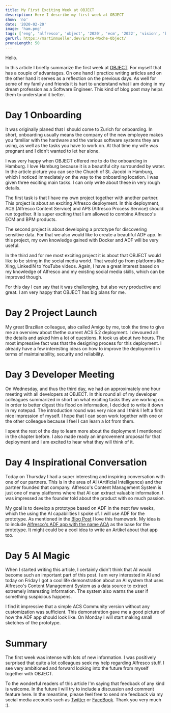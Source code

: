 ```yaml
---
title: My First Exciting Week at OBJECT
description: Here I describe my first week at OBJECT
show: 'no'
date: '2020-02-20'
image: 'ham.png'
tags: ['eng', 'alfresco', 'object', '2020', 'ecm', '2022', 'vision', 'bpm', 'hamburg', 'onboarding']
gerUrl: https://martinmueller.dev/Erste-Woche-Object/
pruneLength: 50
---
```


Hello.

In this article I briefly summarize the first week at [OBJECT](https://www.object.ch). For myself that has a couple of advantages. On one hand I practice writing articles and on the other hand it serves as a reflection on the previous days. As well for some of my family and friends it is hart to understand what I am doing in my dream profession as a Software Engineer. This kind of blog post may helps them to understand it better.

# Day 1 Onboarding

It was originally planed that I should come to Zurich for onboarding. In short, onboarding usually means the company of the new employee makes you familiar with the hardware and the various software systems they are using, as well as the tasks you have to work on. At that time my wife was pregnant and I didn't wanted to let her alone.

I was very happy when OBJECT offered me to do the onboarding in Hamburg. I love Hamburg because it is a beautiful city surrounded by water. In the article picture you can see the Church of St. Jacobi in Hamburg, which I noticed immediately on the way to the onboarding location. I was given three exciting main tasks. I can only write about these in very rough details.

The first task is that I have my own project together with another partner. This project is about an exciting Alfresco deployment. In this deployment, ACS (Alfresco Content Service) and APS (Alfresco Process Service) should run together. It is super exciting that I am allowed to combine Alfresco's ECM and BPM products.

The second project is about developing a prototype for discovering sensitive data. For that we also would like to create a beautiful ADF app. In this project, my own knowledge gained with Docker and ADF will be very useful.

In the third and for me most exciting project it is about that OBJECT would like to be string in the social media world. That would go from platforms like Xing, LinkedIN to YouTube videos. Again, I have a great interest based on my knowledge of Alfresco and my existing social media skills, which can be improved though.

For this day I can say that it was challenging, but also very productive and great. I am very happy that OBJECT has big plans for me.

# Day 2 Project Launch
My great Brazilian colleague, also called Amigo by me, took the time to give me an overview about thethe current ACS 5.2 deployment. I devoured all the details and asked him a lot of questions. It took us about two hours. The most impressive fact was that the designing process for this deployment. I already have a few interesting ideas on how to improve the deployment in terms of maintainability, security and reliability.

# Day 3 Developer Meeting
On Wednesday, and thus the third day, we had an approximately one hour meeting with all developers at OBJECT. In this round all of my developer colleagues summarized in short on what exciting tasks they are working on. In order to better digest this flood on information, I decided to write it down in my notepad. The introduction round was very nice and I think I left a first nice impression of myself. I hope that I can soon work together with one or the other colleague because I feel I can learn a lot from them.

I spent the rest of the day to learn more about the deployment I mentioned in the chapter before. I also made ready an improvement proposal for that deployment and I am excited to hear what they will think of it.

# Day 4 Inspirational Conversation
Today on Thursday I had a super interesting and inspiring conversation with one of our partners. This is in the area of ​​AI (Artificial Intelligence) and ther partner founded that company. Alfresco's Content Management System is just one of many platforms where that AI can extract valuable information. I was impressed as the founder told about the product with so much passion.

My goal is to develop a prototype based on ADF in the next few weeks, which the using the AI capabilities I spoke of. I will use ADF for the prototype. As mentioned in the [Blog Post](https://martinmueller.dev/Object-CH-eng/) I love this framework. My idea is to include [Alfresco's ADF app with the name ACA](https://github.com/Alfresco/alfresco-content-app) as the base for the prototype. It might could be a cool idea to write an Artikel about that app too.

# Day 5 AI Magic
When I started writing this article, I certainly didn't think that AI would become such an important part of this post. I am very interested in AI and today on Friday I got a cool life demonstration about an AI system that uses Alfresco's Content Management System as a data source to extract extremely interesting information. The system also warns the user if something suspicious happens.

I find it impressive that a simple ACS Community version without any customization was sufficient. This demonstration gave me a good picture of how the ADF app should look like. On Monday I will start making small sketches of the prototype.

# Summary
The first week was intense with lots of new information. I was positively surprised that quite a lot colleagues seek my help regarding Alfresco stuff. I see very ambitioned and forward looking into the future from myself together with OBJECT.

To the wonderful readers of this article I'm saying that feedback of any kind is welcome. In the future I will try to include a discussion and comment feature here. In the meantime, please feel free to send me feedback via my social media accounts such as [Twitter](https://twitter.com/MartinMueller_) or [FaceBook](https://www.facebook.com/martin.muller.10485). Thank you very much :).